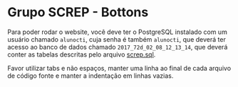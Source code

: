 # Grupo SCREP - Bottons

Para poder rodar o website, você deve ter o PostgreSQL instalado com um usuário chamado `alunocti`, cuja senha é também `alunocti`, que deverá ter acesso ao banco de dados chamado `2017_72d_02_08_12_13_14`, que deverá conter as tabelas descritas pelo arquivo [screp.sql](screp.sql).

Favor utilizar tabs e não espaços, manter uma linha ao final de cada arquivo de código fonte e manter a indentação em linhas vazias.

